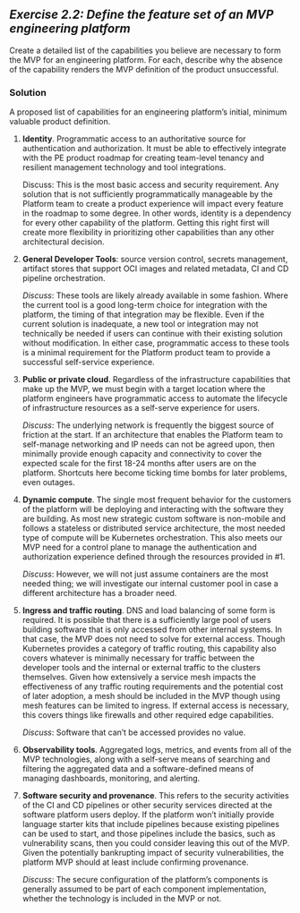 ## ***Exercise 2.2: Define the feature set of an MVP engineering platform***

Create a detailed list of the capabilities you believe are necessary to form the MVP for an engineering platform. For each, describe why the absence of the capability renders the MVP definition of the product unsuccessful. 

### **Solution**

A proposed list of capabilities for an engineering platform’s initial, minimum valuable product definition.

1. **Identity**. Programmatic access to an authoritative source for authentication and authorization. It must be able to effectively integrate with the PE product roadmap for creating team-level tenancy and resilient management technology and tool integrations.

   Discuss: This is the most basic access and security requirement. Any solution that is not sufficiently programmatically manageable by the Platform team to create a product experience will impact every feature in the roadmap to some degree. In other words, identity is a dependency for every other capability of the platform. Getting this right first will create more flexibility in prioritizing other capabilities than any other architectural decision. 

2. **General Developer Tools**: source version control, secrets management, artifact stores that support OCI images and related metadata, CI and CD pipeline orchestration.

   *Discuss*: These tools are likely already available in some fashion. Where the current tool is a good long-term choice for integration with the platform, the timing of that integration may be flexible. Even if the current solution is inadequate, a new tool or integration may not technically be needed if users can continue with their existing solution without modification. In either case, programmatic access to these tools is a minimal requirement for the Platform product team to provide a successful self-service experience.

3. **Public or private cloud**. Regardless of the infrastructure capabilities that make up the MVP, we must begin with a target location where the platform engineers have programmatic access to automate the lifecycle of infrastructure resources as a self-serve experience for users.

   *Discuss*: The underlying network is frequently the biggest source of friction at the start. If an architecture that enables the Platform team to self-manage networking and IP needs can not be agreed upon, then minimally provide enough capacity and connectivity to cover the expected scale for the first 18-24 months after users are on the platform. Shortcuts here become ticking time bombs for later problems, even outages.  

4. **Dynamic compute**. The single most frequent behavior for the customers of the platform will be deploying and interacting with the software they are building. As most new strategic custom software is non-mobile and follows a stateless or distributed service architecture, the most needed type of compute will be Kubernetes orchestration. This also meets our MVP need for a control plane to manage the authentication and authorization experience defined through the resources provided in \#1.

   *Discuss*: However, we will not just assume containers are the most needed thing; we will investigate our internal customer pool in case a different architecture has a broader need.

5. **Ingress and traffic routing**. DNS and load balancing of some form is required. It is possible that there is a sufficiently large pool of users building software that is only accessed from other internal systems. In that case, the MVP does not need to solve for external access. Though Kubernetes provides a category of traffic routing, this capability also covers whatever is minimally necessary for traffic between the developer tools and the internal or external traffic to the clusters themselves. Given how extensively a service mesh impacts the effectiveness of any traffic routing requirements and the potential cost of later adoption, a mesh should be included in the MVP though using mesh features can be limited to ingress. If external access is necessary, this covers things like firewalls and other required edge capabilities.

   *Discuss*: Software that can’t be accessed provides no value.

6. **Observability tools**. Aggregated logs, metrics, and events from all of the MVP technologies, along with a self-serve means of searching and filtering the aggregated data and a software-defined means of managing dashboards, monitoring, and alerting.

7. **Software security and provenance**. This refers to the security activities of the CI and CD pipelines or other security services directed at the software platform users deploy. If the platform won’t initially provide language starter kits that include pipelines because existing pipelines can be used to start, and those pipelines include the basics, such as vulnerability scans, then you could consider leaving this out of the MVP. Given the potentially bankrupting impact of security vulnerabilities, the platform MVP should at least include confirming provenance.

   *Discuss*: The secure configuration of the platform’s components is generally assumed to be part of each component implementation, whether the technology is included in the MVP or not.
